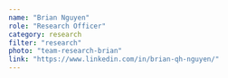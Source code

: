 ```yaml
---
name: "Brian Nguyen"
role: "Research Officer"
category: research
filter: "research"
photo: "team-research-brian"
link: "https://www.linkedin.com/in/brian-qh-nguyen/"
---
```

